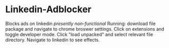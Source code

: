 # Linkedin-Adblocker
Blocks ads on linkedin
*presently non-functional*
Running: download file package and navigate to chrome broswer settings. Click on extensions and toggle developer mode. Click "load unpacked" and select relevant file directory. Navigate to linkedin to see effects. 
